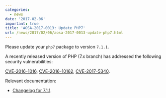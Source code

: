 ```yaml
---
categories:
  - news
date: '2017-02-06'
important: true
title: 'AOSA-2017-0013: Update PHP7'
url: /news/2017/02/06/aosa-2017-0013-update-php7.html
---
```



Please update your `php7` package to version `7.1.1`.

A recently released version of PHP (7.x branch) has addressed the following security vulnerabilities:

[CVE-2016-1016](https://cve.mitre.org/cgi-bin/cvename.cgi?name=CVE-2016-1016), [CVE-2016-10162](https://cve.mitre.org/cgi-bin/cvename.cgi?name=CVE-2016-10162), [CVE-2017-5340](https://cve.mitre.org/cgi-bin/cvename.cgi?name=CVE-2017-5340).

Relevant documentation:

- [Changelog for 7.1.1](http://www.php.net/ChangeLog-7.php#7.1.1).